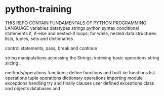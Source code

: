 # python-training
THIS REPO CONTAIN FUNDAMENTALS OF PYTHON PROGRAMMING LANGUAGE
variables 
datatypes
strings
python syntax
conditional statements
if, if-else and nested-if 
loops; for while, nested 
data structures: lists, tuples, sets and dictionaries

control statements, pass, break and continue

string manipulations 
accessing the Strings; indexing 
basic operations
string slicing..

methods/operations
functions; define functions and built-iin functions
list operations 
tuple operations 
dictionary operations 
importing module
exceptions handling 
try and finally clauses
user defined exceptions
class and objects
databases and 
